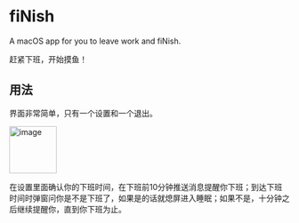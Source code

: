 # fiNish
A macOS app for you to leave work and fiNish.

赶紧下班，开始摸鱼！

## 用法

界面非常简单，只有一个设置和一个退出。

<img width="85" alt="image" src="https://user-images.githubusercontent.com/45866836/229270180-43066bf1-0419-4ba8-aa46-2e52aa0074f0.png">

在设置里面确认你的下班时间，在下班前10分钟推送消息提醒你下班；到达下班时间时弹窗问你是不是下班了，如果是的话就熄屏进入睡眠；如果不是，十分钟之后继续提醒你，直到你下班为止。
